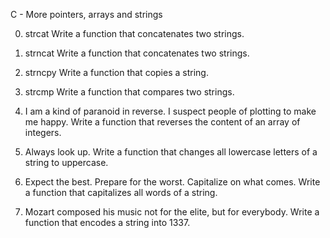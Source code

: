 C - More pointers, arrays and strings

0. strcat
Write a function that concatenates two strings.

1. strncat
Write a function that concatenates two strings.

2. strncpy
Write a function that copies a string.

3. strcmp
Write a function that compares two strings.

4. I am a kind of paranoid in reverse. I suspect people of plotting to make me happy.
Write a function that reverses the content of an array of integers.

5. Always look up.
Write a function that changes all lowercase letters of a string to uppercase.

6. Expect the best. Prepare for the worst. Capitalize on what comes.
Write a function that capitalizes all words of a string.

7. Mozart composed his music not for the elite, but for everybody.
Write a function that encodes a string into 1337.
